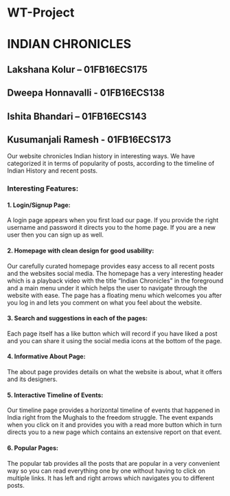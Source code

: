 # WT-Project
# INDIAN CHRONICLES

## Lakshana Kolur – 01FB16ECS175
## Dweepa Honnavalli - 01FB16ECS138
## Ishita Bhandari – 01FB16ECS143
## Kusumanjali Ramesh - 01FB16ECS173

Our website chronicles Indian history in interesting ways. We have categorized it in terms of popularity of posts, according to the timeline of Indian History and recent posts. 

### Interesting Features:

#### 1. Login/Signup Page:
A login page appears when you first load our page. If you provide the right username and password it directs you to the home page. If you are a new user then you can sign up as well. 

#### 2. Homepage with clean design for good usability:
Our carefully curated homepage provides easy access to all recent posts and the websites social media. The homepage has a very interesting header which is a playback video with the title “Indian Chronicles” in the foreground and a main menu under it which helps the user to navigate through the website with ease. The page has a floating menu which welcomes you after you log in and lets you comment on what you feel about the website.

#### 3. Search and suggestions in each of the pages:
Each page itself has a like button which will record if you have liked a post and you can share it using the social media icons at the bottom of the page.

#### 4. Informative About Page:
The about page provides details on what the website is about, what it offers and its designers. 

#### 5. Interactive Timeline of Events:
Our timeline page provides a horizontal timeline of events that happened in India right from the Mughals to the freedom struggle. The event expands when you click on it and provides you with a read more button which in turn directs you to a new page which contains an extensive report on that event. 

#### 6. Popular Pages:
The popular tab provides all the posts that are popular in a very convenient way so you can read everything one by one without having to click on multiple links. It has left and right arrows which navigates you to different posts.


